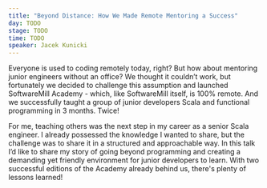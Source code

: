 ```yaml
---
title: "Beyond Distance: How We Made Remote Mentoring a Success"
day: TODO
stage: TODO
time: TODO
speaker: Jacek Kunicki
---
```


Everyone is used to coding remotely today, right? But how about mentoring junior engineers without an office? We thought it couldn’t work, but fortunately we decided to challenge this assumption and launched SoftwareMill Academy - which, like SoftwareMill itself, is 100% remote. And we successfully taught a group of junior developers Scala and functional programming in 3 months. Twice! 

For me, teaching others was the next step in my career as a senior Scala engineer. I already possessed the knowledge I wanted to share, but the challenge was to share it in a structured and approachable way. In this talk I’d like to share my story of going beyond programming and creating a demanding yet friendly environment for junior developers to learn. With two successful editions of the Academy already behind us, there's plenty of lessons learned!
    